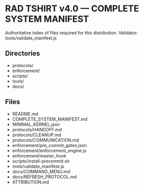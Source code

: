 # RAD TSHIRT v4.0 — COMPLETE SYSTEM MANIFEST

Authoritative index of files required for this distribution. Validator: tools/validate_manifest.js

## Directories
- protocols/
- enforcement/
- scripts/
- tools/
- docs/

## Files
- README.md
- COMPLETE_SYSTEM_MANIFEST.md
- MINIMAL_KERNEL.json
- protocols/HANDOFF.md
- protocols/CLEANUP.md
- protocols/COMMUNICATION.md
- enforcement/pre_commit_gates.json
- enforcement/enforcement_engine.js
- enforcement/master_hook
- scripts/install-precommit.sh
- tools/validate_manifest.js
- docs/COMMAND_MENU.md
- docs/REFRESH_PROTOCOL.md
- ATTRIBUTION.md

